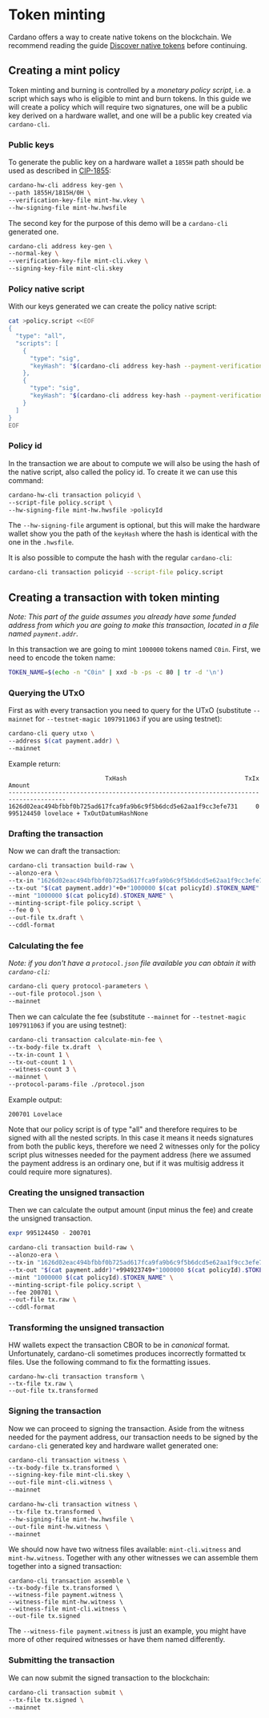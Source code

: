 # Token minting
Cardano offers a way to create native tokens on the blockchain. We recommend reading the guide [Discover native tokens](https://developers.cardano.org/docs/native-tokens/) before continuing.

## Creating a mint policy
Token minting and burning is controlled by a _monetary policy script_, i.e. a script which says who is eligible to mint and burn tokens.
In this guide we will create a policy which will require two signatures, one will be a public key derived on a hardware wallet, and one will be a public key created via `cardano-cli`.

### Public keys
To generate the public key on a hardware wallet a `1855H` path should be used as described in [CIP-1855](https://github.com/cardano-foundation/CIPs/blob/master/CIP-1855/CIP-1855.md):
```sh
cardano-hw-cli address key-gen \
--path 1855H/1815H/0H \
--verification-key-file mint-hw.vkey \
--hw-signing-file mint-hw.hwsfile
```

The second key for the purpose of this demo will be a `cardano-cli` generated one.
```sh
cardano-cli address key-gen \
--normal-key \
--verification-key-file mint-cli.vkey \
--signing-key-file mint-cli.skey
```

### Policy native script
With our keys generated we can create the policy native script:
```sh
cat >policy.script <<EOF
{
  "type": "all",
  "scripts": [
    {
      "type": "sig",
      "keyHash": "$(cardano-cli address key-hash --payment-verification-key-file mint-hw.vkey)"
    },
    {
      "type": "sig",
      "keyHash": "$(cardano-cli address key-hash --payment-verification-key-file mint-cli.vkey)"
    }
  ]
}
EOF
```

### Policy id
In the transaction we are about to compute we will also be using the hash of the native script, also called the policy id. To create it we can use this command:
```sh
cardano-hw-cli transaction policyid \
--script-file policy.script \
--hw-signing-file mint-hw.hwsfile >policyId
```
The `--hw-signing-file` argument is optional, but this will make the hardware wallet show you the path of the `keyHash` where the hash is identical with the one in the `.hwsfile`.

It is also possible to compute the hash with the regular `cardano-cli`:
```sh
cardano-cli transaction policyid --script-file policy.script
```

## Creating a transaction with token minting
*Note: This part of the guide assumes you already have some funded address from which you are going to make this transaction, located in a file named `payment.addr`.*

In this transaction we are going to mint `1000000` tokens named `C0in`. First, we need to encode the token name:
```sh
TOKEN_NAME=$(echo -n "C0in" | xxd -b -ps -c 80 | tr -d '\n')
```

### Querying the UTxO
First as with every transaction you need to query for the UTxO (substitute `--mainnet` for `--testnet-magic 1097911063` if you are using testnet):
```sh
cardano-cli query utxo \
--address $(cat payment.addr) \
--mainnet
```

Example return:
```
                           TxHash                                 TxIx        Amount
--------------------------------------------------------------------------------------
1626d02eac494bfbbf0b725ad617fca9fa9b6c9f5b6dcd5e62aa1f9cc3efe731     0        995124450 lovelace + TxOutDatumHashNone
```

### Drafting the transaction
Now we can draft the transaction:
```sh
cardano-cli transaction build-raw \
--alonzo-era \
--tx-in "1626d02eac494bfbbf0b725ad617fca9fa9b6c9f5b6dcd5e62aa1f9cc3efe731#0" \
--tx-out "$(cat payment.addr)"+0+"1000000 $(cat policyId).$TOKEN_NAME" \
--mint "1000000 $(cat policyId).$TOKEN_NAME" \
--minting-script-file policy.script \
--fee 0 \
--out-file tx.draft \
--cddl-format
```

### Calculating the fee
*Note: if you don't have a `protocol.json` file available you can obtain it with `cardano-cli`:*
```sh
cardano-cli query protocol-parameters \
--out-file protocol.json \
--mainnet
```

Then we can calculate the fee (substitute `--mainnet` for `--testnet-magic 1097911063` if you are using testnet):
```sh
cardano-cli transaction calculate-min-fee \
--tx-body-file tx.draft  \
--tx-in-count 1 \
--tx-out-count 1 \
--witness-count 3 \
--mainnet \
--protocol-params-file ./protocol.json
```
Example output:
```
200701 Lovelace
```
Note that our policy script is of type "all" and therefore requires to be signed with all the nested scripts. In this case it means it needs signatures from both the public keys, therefore we need 2 witnesses only for the policy script plus witnesses needed for the payment address (here we assumed the payment address is an ordinary one, but if it was multisig address it could require more signatures).

### Creating the unsigned transaction
Then we can calculate the output amount (input minus the fee) and create the unsigned transaction.
```sh
expr 995124450 - 200701
```
```sh
cardano-cli transaction build-raw \
--alonzo-era \
--tx-in "1626d02eac494bfbbf0b725ad617fca9fa9b6c9f5b6dcd5e62aa1f9cc3efe731#0" \
--tx-out "$(cat payment.addr)"+994923749+"1000000 $(cat policyId).$TOKEN_NAME" \
--mint "1000000 $(cat policyId).$TOKEN_NAME" \
--minting-script-file policy.script \
--fee 200701 \
--out-file tx.raw \
--cddl-format
```

### Transforming the unsigned transaction
HW wallets expect the transaction CBOR to be in *canonical* format. Unfortunately, cardano-cli sometimes produces incorrectly formatted tx files. Use the following command to fix the formatting issues.
```
cardano-hw-cli transaction transform \
--tx-file tx.raw \
--out-file tx.transformed
```

### Signing the transaction
Now we can proceed to signing the transaction. Aside from the witness needed for the payment address, our transaction needs to be signed by the `cardano-cli` generated key and hardware wallet generated one:
```sh
cardano-cli transaction witness \
--tx-body-file tx.transformed \
--signing-key-file mint-cli.skey \
--out-file mint-cli.witness \
--mainnet

cardano-hw-cli transaction witness \
--tx-file tx.transformed \
--hw-signing-file mint-hw.hwsfile \
--out-file mint-hw.witness \
--mainnet
```
We should now have two witness files available: `mint-cli.witness` and `mint-hw.witness`. Together with any other witnesses we can assemble them together into a signed transaction:
```
cardano-cli transaction assemble \
--tx-body-file tx.transformed \
--witness-file payment.witness \
--witness-file mint-hw.witness \
--witness-file mint-cli.witness \
--out-file tx.signed
```
The `--witness-file payment.witness` is just an example, you might have more of other required witnesses or have them named differently.

### Submitting the transaction
We can now submit the signed transaction to the blockchain:
```sh
cardano-cli transaction submit \
--tx-file tx.signed \
--mainnet
```
